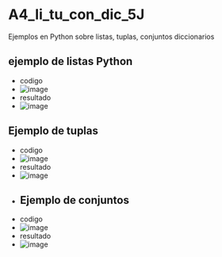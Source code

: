 # A4_li_tu_con_dic_5J
Ejemplos en Python sobre listas, tuplas, conjuntos diccionarios
## ejemplo de listas Python
- codigo
- ![image](https://github.com/user-attachments/assets/f6aa7ad5-4bf1-4456-913c-96b04e56d74c)
- resultado
- ![image](https://github.com/user-attachments/assets/b3239a1e-c74c-454f-ab66-4b0c0f0cd99c)
## Ejemplo de tuplas
- codigo
- ![image](https://github.com/user-attachments/assets/323f85ba-97c4-4c21-97ad-c367651e6de5)
- resultado
- ![image](https://github.com/user-attachments/assets/e7583b66-f4b6-40f4-8274-f48b1bdfd21e)
- ## Ejemplo de conjuntos
- codigo
- ![image](https://github.com/user-attachments/assets/578fe076-9826-4b39-84b9-b1487b1b275e)
- resultado
- ![image](https://github.com/user-attachments/assets/b8e798d4-f0c9-41ac-a1aa-186d338f89bd)




